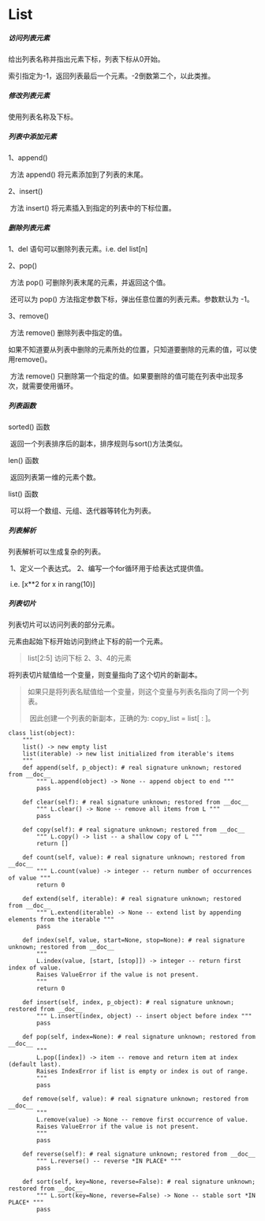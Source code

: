 # List

##### 访问列表元素

给出列表名称并指出元素下标，列表下标从0开始。

索引指定为-1，返回列表最后一个元素。-2倒数第二个，以此类推。

##### 修改列表元素

使用列表名称及下标。

##### 列表中添加元素

1、append()

​	方法 append() 将元素添加到了列表的末尾。

2、insert()

​	方法 insert() 将元素插入到指定的列表中的下标位置。

##### 删除列表元素

1、del 语句可以删除列表元素。i.e.  del list[n]

2、pop()

​	方法 pop() 可删除列表末尾的元素，并返回这个值。

​	还可以为 pop() 方法指定参数下标，弹出任意位置的列表元素。参数默认为 -1。

3、remove()

​	方法 remove() 删除列表中指定的值。

​	如果不知道要从列表中删除的元素所处的位置，只知道要删除的元素的值，可以使用remove()。

​	方法 remove() 只删除第一个指定的值。如果要删除的值可能在列表中出现多次，就需要使用循环。

##### 列表函数

sorted() 函数

​	返回一个列表排序后的副本，排序规则与sort()方法类似。

len() 函数

​	返回列表第一维的元素个数。

list() 函数

​	可以将一个数组、元组、迭代器等转化为列表。

##### 列表解析

列表解析可以生成复杂的列表。

​	1、定义一个表达式。 2、编写一个for循环用于给表达式提供值。

​	i.e.  [x**2  for x in rang(10)]

##### 列表切片

列表切片可以访问列表的部分元素。

元素由起始下标开始访问到终止下标的前一个元素。

>  list[2:5]     访问下标 2、3、4的元素

将列表切片赋值给一个变量，则变量指向了这个切片的新副本。

>  	如果只是将列表名赋值给一个变量，则这个变量与列表名指向了同一个列表。
>
> ​	因此创建一个列表的新副本，正确的为:  copy_list = list[ : ]。



```
class list(object):
    """
    list() -> new empty list
    list(iterable) -> new list initialized from iterable's items
    """
    def append(self, p_object): # real signature unknown; restored from __doc__
        """ L.append(object) -> None -- append object to end """
        pass

    def clear(self): # real signature unknown; restored from __doc__
        """ L.clear() -> None -- remove all items from L """
        pass

    def copy(self): # real signature unknown; restored from __doc__
        """ L.copy() -> list -- a shallow copy of L """
        return []

    def count(self, value): # real signature unknown; restored from __doc__
        """ L.count(value) -> integer -- return number of occurrences of value """
        return 0

    def extend(self, iterable): # real signature unknown; restored from __doc__
        """ L.extend(iterable) -> None -- extend list by appending elements from the iterable """
        pass

    def index(self, value, start=None, stop=None): # real signature unknown; restored from __doc__
        """
        L.index(value, [start, [stop]]) -> integer -- return first index of value.
        Raises ValueError if the value is not present.
        """
        return 0

    def insert(self, index, p_object): # real signature unknown; restored from __doc__
        """ L.insert(index, object) -- insert object before index """
        pass

    def pop(self, index=None): # real signature unknown; restored from __doc__
        """
        L.pop([index]) -> item -- remove and return item at index (default last).
        Raises IndexError if list is empty or index is out of range.
        """
        pass

    def remove(self, value): # real signature unknown; restored from __doc__
        """
        L.remove(value) -> None -- remove first occurrence of value.
        Raises ValueError if the value is not present.
        """
        pass

    def reverse(self): # real signature unknown; restored from __doc__
        """ L.reverse() -- reverse *IN PLACE* """
        pass

    def sort(self, key=None, reverse=False): # real signature unknown; restored from __doc__
        """ L.sort(key=None, reverse=False) -> None -- stable sort *IN PLACE* """
        pass

```

